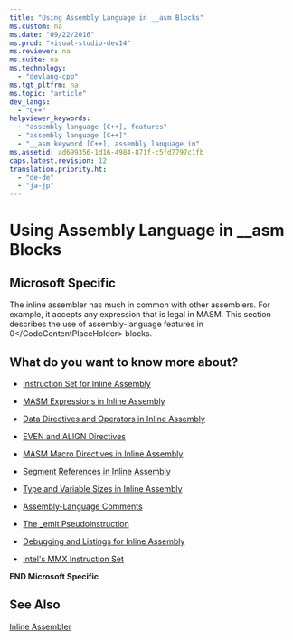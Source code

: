 ```yaml
---
title: "Using Assembly Language in __asm Blocks"
ms.custom: na
ms.date: "09/22/2016"
ms.prod: "visual-studio-dev14"
ms.reviewer: na
ms.suite: na
ms.technology: 
  - "devlang-cpp"
ms.tgt_pltfrm: na
ms.topic: "article"
dev_langs: 
  - "C++"
helpviewer_keywords: 
  - "assembly language [C++], features"
  - "assembly language [C++]"
  - "__asm keyword [C++], assembly language in"
ms.assetid: ad699356-1d16-4984-871f-c5fd7797c1fb
caps.latest.revision: 12
translation.priority.ht: 
  - "de-de"
  - "ja-jp"
---
```

# Using Assembly Language in __asm Blocks
## Microsoft Specific  
 The inline assembler has much in common with other assemblers. For example, it accepts any expression that is legal in MASM. This section describes the use of assembly-language features in <CodeContentPlaceHolder>0\</CodeContentPlaceHolder> blocks.  
  
## What do you want to know more about?  
  
-   [Instruction Set for Inline Assembly](../vs140/instruction-set-for-inline-assembly.md)  
  
-   [MASM Expressions in Inline Assembly](../vs140/masm-expressions-in-inline-assembly.md)  
  
-   [Data Directives and Operators in Inline Assembly](../vs140/data-directives-and-operators-in-inline-assembly.md)  
  
-   [EVEN and ALIGN Directives](../vs140/even-and-align-directives.md)  
  
-   [MASM Macro Directives in Inline Assembly](../vs140/masm-macro-directives-in-inline-assembly.md)  
  
-   [Segment References in Inline Assembly](../vs140/segment-references-in-inline-assembly.md)  
  
-   [Type and Variable Sizes in Inline Assembly](../vs140/type-and-variable-sizes-in-inline-assembly.md)  
  
-   [Assembly-Language Comments](../vs140/assembly-language-comments.md)  
  
-   [The _emit Pseudoinstruction](../vs140/_emit-pseudoinstruction.md)  
  
-   [Debugging and Listings for Inline Assembly](../vs140/debugging-and-listings-for-inline-assembly.md)  
  
-   [Intel's MMX Instruction Set](../vs140/intel-s-mmx-instruction-set.md)  
  
 **END Microsoft Specific**  
  
## See Also  
 [Inline Assembler](../vs140/inline-assembler.md)